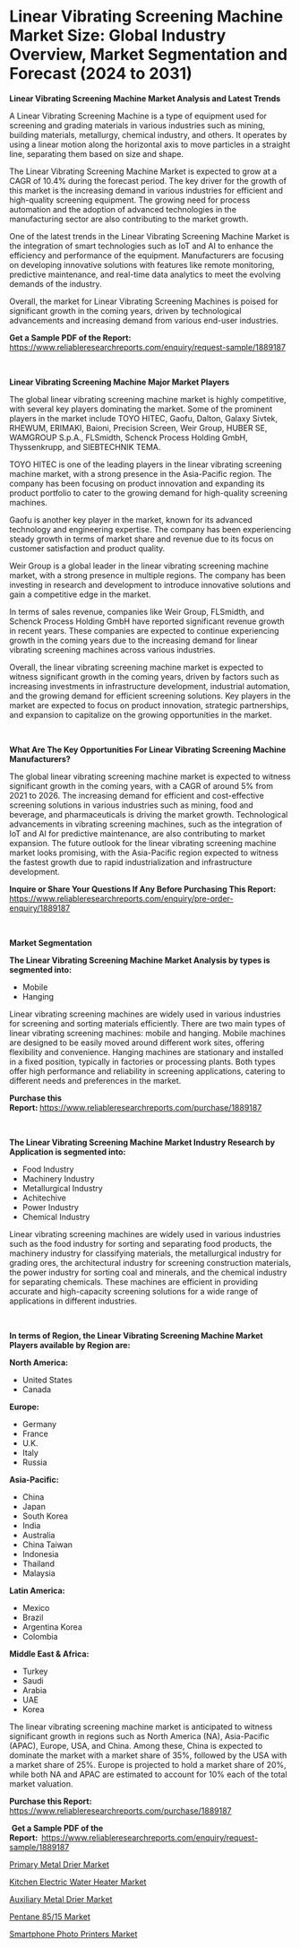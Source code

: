<p><h1>Linear Vibrating Screening Machine Market Size: Global Industry Overview, Market Segmentation and Forecast (2024 to 2031)</h1></p><p><strong>Linear Vibrating Screening Machine Market Analysis and Latest Trends</strong></p>
<p><p>A Linear Vibrating Screening Machine is a type of equipment used for screening and grading materials in various industries such as mining, building materials, metallurgy, chemical industry, and others. It operates by using a linear motion along the horizontal axis to move particles in a straight line, separating them based on size and shape. </p><p>The Linear Vibrating Screening Machine Market is expected to grow at a CAGR of 10.4% during the forecast period. The key driver for the growth of this market is the increasing demand in various industries for efficient and high-quality screening equipment. The growing need for process automation and the adoption of advanced technologies in the manufacturing sector are also contributing to the market growth.</p><p>One of the latest trends in the Linear Vibrating Screening Machine Market is the integration of smart technologies such as IoT and AI to enhance the efficiency and performance of the equipment. Manufacturers are focusing on developing innovative solutions with features like remote monitoring, predictive maintenance, and real-time data analytics to meet the evolving demands of the industry.</p><p>Overall, the market for Linear Vibrating Screening Machines is poised for significant growth in the coming years, driven by technological advancements and increasing demand from various end-user industries.</p></p>
<p><strong>Get a Sample PDF of the Report:&nbsp;</strong> <a href="https://www.reliableresearchreports.com/enquiry/request-sample/1889187">https://www.reliableresearchreports.com/enquiry/request-sample/1889187</a></p>
<p>&nbsp;</p>
<p><strong>Linear Vibrating Screening Machine Major Market Players</strong></p>
<p><p>The global linear vibrating screening machine market is highly competitive, with several key players dominating the market. Some of the prominent players in the market include TOYO HITEC, Gaofu, Dalton, Galaxy Sivtek, RHEWUM, ERIMAKI, Baioni, Precision Screen, Weir Group, HUBER SE, WAMGROUP S.p.A., FLSmidth, Schenck Process Holding GmbH, Thyssenkrupp, and SIEBTECHNIK TEMA.</p><p>TOYO HITEC is one of the leading players in the linear vibrating screening machine market, with a strong presence in the Asia-Pacific region. The company has been focusing on product innovation and expanding its product portfolio to cater to the growing demand for high-quality screening machines.</p><p>Gaofu is another key player in the market, known for its advanced technology and engineering expertise. The company has been experiencing steady growth in terms of market share and revenue due to its focus on customer satisfaction and product quality.</p><p>Weir Group is a global leader in the linear vibrating screening machine market, with a strong presence in multiple regions. The company has been investing in research and development to introduce innovative solutions and gain a competitive edge in the market.</p><p>In terms of sales revenue, companies like Weir Group, FLSmidth, and Schenck Process Holding GmbH have reported significant revenue growth in recent years. These companies are expected to continue experiencing growth in the coming years due to the increasing demand for linear vibrating screening machines across various industries.</p><p>Overall, the linear vibrating screening machine market is expected to witness significant growth in the coming years, driven by factors such as increasing investments in infrastructure development, industrial automation, and the growing demand for efficient screening solutions. Key players in the market are expected to focus on product innovation, strategic partnerships, and expansion to capitalize on the growing opportunities in the market.</p></p>
<p>&nbsp;</p>
<p><strong>What Are The Key Opportunities For Linear Vibrating Screening Machine Manufacturers?</strong></p>
<p><p>The global linear vibrating screening machine market is expected to witness significant growth in the coming years, with a CAGR of around 5% from 2021 to 2026. The increasing demand for efficient and cost-effective screening solutions in various industries such as mining, food and beverage, and pharmaceuticals is driving the market growth. Technological advancements in vibrating screening machines, such as the integration of IoT and AI for predictive maintenance, are also contributing to market expansion. The future outlook for the linear vibrating screening machine market looks promising, with the Asia-Pacific region expected to witness the fastest growth due to rapid industrialization and infrastructure development.</p></p>
<p><strong>Inquire or Share Your Questions If Any Before Purchasing This Report:</strong> <a href="https://www.reliableresearchreports.com/enquiry/pre-order-enquiry/1889187">https://www.reliableresearchreports.com/enquiry/pre-order-enquiry/1889187</a></p>
<p>&nbsp;</p>
<p><strong>Market Segmentation</strong></p>
<p><strong>The Linear Vibrating Screening Machine Market Analysis by types is segmented into:</strong></p>
<p><ul><li>Mobile</li><li>Hanging</li></ul></p>
<p><p>Linear vibrating screening machines are widely used in various industries for screening and sorting materials efficiently. There are two main types of linear vibrating screening machines: mobile and hanging. Mobile machines are designed to be easily moved around different work sites, offering flexibility and convenience. Hanging machines are stationary and installed in a fixed position, typically in factories or processing plants. Both types offer high performance and reliability in screening applications, catering to different needs and preferences in the market.</p></p>
<p><strong>Purchase this Report:&nbsp;</strong><a href="https://www.reliableresearchreports.com/purchase/1889187">https://www.reliableresearchreports.com/purchase/1889187</a></p>
<p>&nbsp;</p>
<p><strong>The Linear Vibrating Screening Machine Market Industry Research by Application is segmented into:</strong></p>
<p><ul><li>Food Industry</li><li>Machinery Industry</li><li>Metallurgical Industry</li><li>Achitechive</li><li>Power Industry</li><li>Chemical Industry</li></ul></p>
<p><p>Linear vibrating screening machines are widely used in various industries such as the food industry for sorting and separating food products, the machinery industry for classifying materials, the metallurgical industry for grading ores, the architectural industry for screening construction materials, the power industry for sorting coal and minerals, and the chemical industry for separating chemicals. These machines are efficient in providing accurate and high-capacity screening solutions for a wide range of applications in different industries.</p></p>
<p>&nbsp;</p>
<p><strong>In terms of Region, the Linear Vibrating Screening Machine Market Players available by Region are:</strong></p>
<p>
    <p> <strong> North America: </strong>
        <ul>
            <li>United States</li>
            <li>Canada</li>
        </ul>
        </p> 
    <p> <strong> Europe: </strong>
        <ul>
            <li>Germany</li>
            <li>France</li>
            <li>U.K.</li>
            <li>Italy</li>
            <li>Russia</li>
        </ul>
        </p> 
    <p> <strong> Asia-Pacific: </strong>
        <ul>
            <li>China</li>
            <li>Japan</li>
            <li>South Korea</li>
            <li>India</li>
            <li>Australia</li>
            <li>China Taiwan</li>
            <li>Indonesia</li>
            <li>Thailand</li>
            <li>Malaysia</li>
        </ul>
        </p> 
    <p> <strong> Latin America: </strong>
        <ul>
            <li>Mexico</li>
            <li>Brazil</li>
            <li>Argentina Korea</li>
            <li>Colombia</li>
        </ul>
        </p> 
    <p> <strong> Middle East & Africa: </strong>
        <ul>
            <li>Turkey</li>
            <li>Saudi</li>
            <li>Arabia</li>
            <li>UAE</li>
            <li>Korea</li>
        </ul>
    </p>
    </p>
<p><p>The linear vibrating screening machine market is anticipated to witness significant growth in regions such as North America (NA), Asia-Pacific (APAC), Europe, USA, and China. Among these, China is expected to dominate the market with a market share of 35%, followed by the USA with a market share of 25%. Europe is projected to hold a market share of 20%, while both NA and APAC are estimated to account for 10% each of the total market valuation.</p></p>
<p><strong>Purchase this Report: </strong><a href="https://www.reliableresearchreports.com/purchase/1889187">https://www.reliableresearchreports.com/purchase/1889187</a></p>
<p>&nbsp;<strong>Get a Sample PDF of the Report:&nbsp;&nbsp;</strong><a href="https://www.reliableresearchreports.com/enquiry/request-sample/1889187">https://www.reliableresearchreports.com/enquiry/request-sample/1889187</a></p>
<p><strong></strong></p>
<p><p><a href="https://fuschia-pecorino-a6d.notion.site/Primary-Metal-Drier-Market-Research-Report-Provides-Critical-Insights-that-can-help-Shape-Business-D-d5fe4a68dd484a428afda025553ca30d">Primary Metal Drier Market</a></p><p><a href="https://view.publitas.com/reportprime-1/kitchen-electric-water-heater-market-dynamics-2024-2031-also-about-its-market-trends-projections-and-opportunities/">Kitchen Electric Water Heater Market</a></p><p><a href="https://five-trouble-98a.notion.site/Auxiliary-Metal-Drier-Market-Size-and-Examines-its-Market-Scope-with-a-Primary-Focus-on-Growth-Opp-e4629060c6ef4bfeae5f647404d4762f">Auxiliary Metal Drier Market</a></p><p><a href="https://butternut-bug-553.notion.site/Decoding-the-Pentane-85-15-Market-A-Deep-Dive-into-the-Latest-Market-Trends-Market-Segmentation-a-69eb074075984e6e8a0511ec7acc479a">Pentane 85/15 Market</a></p><p><a href="https://view.publitas.com/reportprime-1/smartphone-photo-printers-market-research-report-forecasted-for-period-from-2024-2031-by-market-type-market-application-and-region/">Smartphone Photo Printers Market</a></p></p>